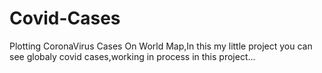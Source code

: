 # Covid-Cases
Plotting CoronaVirus Cases On World Map,In this my little project you can see globaly covid cases,working in process in this project...
